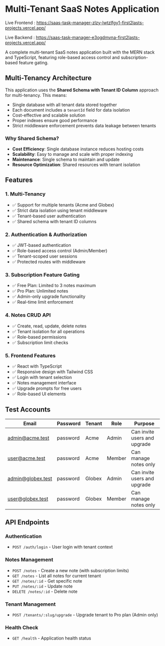 # Multi-Tenant SaaS Notes Application

Live Frontend : https://saas-task-manager-zlzy-lwtzlfgy1-first2lasts-projects.vercel.app/

Live Backend : https://saas-task-manager-e3ogdmvna-first2lasts-projects.vercel.app/

A complete multi-tenant SaaS notes application built with the MERN stack and TypeScript, featuring role-based access control and subscription-based feature gating.

## Multi-Tenancy Architecture

This application uses the **Shared Schema with Tenant ID Column** approach for multi-tenancy. This means:

- Single database with all tenant data stored together
- Each document includes a `tenantId` field for data isolation
- Cost-effective and scalable solution
- Proper indexes ensure good performance
- Strict middleware enforcement prevents data leakage between tenants

### Why Shared Schema?

- **Cost Efficiency**: Single database instance reduces hosting costs
- **Scalability**: Easy to manage and scale with proper indexing
- **Maintenance**: Single schema to maintain and update
- **Resource Optimization**: Shared resources with tenant isolation

## Features

### 1. Multi-Tenancy
- ✅ Support for multiple tenants (Acme and Globex)
- ✅ Strict data isolation using tenant middleware
- ✅ Tenant-based user authentication
- ✅ Shared schema with tenant ID columns

### 2. Authentication & Authorization
- ✅ JWT-based authentication
- ✅ Role-based access control (Admin/Member)
- ✅ Tenant-scoped user sessions
- ✅ Protected routes with middleware

### 3. Subscription Feature Gating
- ✅ Free Plan: Limited to 3 notes maximum
- ✅ Pro Plan: Unlimited notes
- ✅ Admin-only upgrade functionality
- ✅ Real-time limit enforcement

### 4. Notes CRUD API
- ✅ Create, read, update, delete notes
- ✅ Tenant isolation for all operations
- ✅ Role-based permissions
- ✅ Subscription limit checks

### 5. Frontend Features
- ✅ React with TypeScript
- ✅ Responsive design with Tailwind CSS
- ✅ Login with tenant selection
- ✅ Notes management interface
- ✅ Upgrade prompts for free users
- ✅ Role-based UI elements

## Test Accounts

| Email | Password | Tenant | Role | Purpose |
|-------|----------|--------|------|---------|
| admin@acme.test | password | Acme | Admin | Can invite users and upgrade |
| user@acme.test | password | Acme | Member | Can manage notes only |
| admin@globex.test | password | Globex | Admin | Can invite users and upgrade |
| user@globex.test | password | Globex | Member | Can manage notes only |

## API Endpoints

### Authentication
- `POST /auth/login` - User login with tenant context

### Notes Management
- `POST /notes` - Create a new note (with subscription limits)
- `GET /notes` - List all notes for current tenant
- `GET /notes/:id` - Get specific note
- `PUT /notes/:id` - Update note
- `DELETE /notes/:id` - Delete note

### Tenant Management
- `POST /tenants/:slug/upgrade` - Upgrade tenant to Pro plan (Admin only)

### Health Check
- `GET /health` - Application health status


